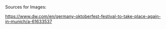 

Sources for Images:

https://www.dw.com/en/germany-oktoberfest-festival-to-take-place-again-in-munich/a-61633537
